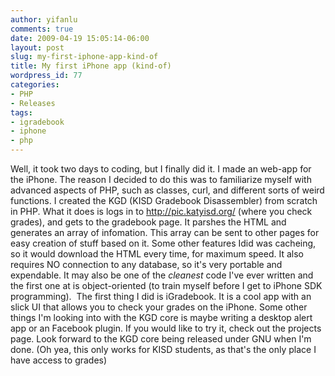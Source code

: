 ```yaml
---
author: yifanlu
comments: true
date: 2009-04-19 15:05:14-06:00
layout: post
slug: my-first-iphone-app-kind-of
title: My first iPhone app (kind-of)
wordpress_id: 77
categories:
- PHP
- Releases
tags:
- igradebook
- iphone
- php
---
```


Well, it took two days to coding, but I finally did it. I made an web-app for the iPhone. The reason I decided to do this was to familiarize myself with advanced aspects of PHP, such as classes, curl, and different sorts of weird functions. I created the KGD (KISD Gradebook Disassembler) from scratch in PHP. What it does is logs in to http://pic.katyisd.org/ (where you check grades), and gets to the gradebook page. It parshes the HTML and generates an array of infomation. This array can be sent to other pages for easy creation of stuff based on it. Some other features Idid was cacheing, so it would download the HTML every time, for maximum speed. It also requires NO connection to any database, so it's very portable and expendable. It may also be one of the _cleanest_ code I've ever written and the first one at is object-oriented (to train myself before I get to iPhone SDK programming).  The first thing I did is iGradebook. It is a cool app with an slick UI that allows you to check your grades on the iPhone. Some other things I'm looking into with the KGD core is maybe writing a desktop alert app or an Facebook plugin. If you would like to try it, check out the projects page. Look forward to the KGD core being released under GNU when I'm done. (Oh yea, this only works for KISD students, as that's the only place I have access to grades)

